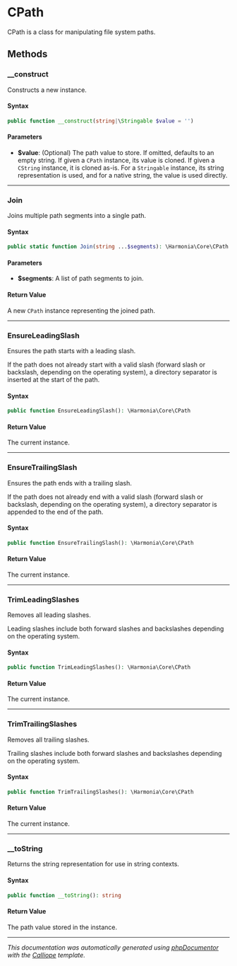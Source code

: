 # CPath

CPath is a class for manipulating file system paths.

## Methods

### __construct

Constructs a new instance.

#### Syntax

```php
public function __construct(string|\Stringable $value = '')
```

#### Parameters

- **$value**: (Optional) The path value to store. If omitted, defaults to an empty string. If given a `CPath` instance, its value is cloned. If given a `CString` instance, it is cloned as-is. For a `Stringable` instance, its string representation is used, and for a native string, the value is used directly.

---

### Join

Joins multiple path segments into a single path.

#### Syntax

```php
public static function Join(string ...$segments): \Harmonia\Core\CPath
```

#### Parameters

- **$segments**: A list of path segments to join.

#### Return Value

A new `CPath` instance representing the joined path.

---

### EnsureLeadingSlash

Ensures the path starts with a leading slash.

If the path does not already start with a valid slash (forward slash or
backslash, depending on the operating system), a directory separator is
inserted at the start of the path.

#### Syntax

```php
public function EnsureLeadingSlash(): \Harmonia\Core\CPath
```

#### Return Value

The current instance.

---

### EnsureTrailingSlash

Ensures the path ends with a trailing slash.

If the path does not already end with a valid slash (forward slash or
backslash, depending on the operating system), a directory separator is
appended to the end of the path.

#### Syntax

```php
public function EnsureTrailingSlash(): \Harmonia\Core\CPath
```

#### Return Value

The current instance.

---

### TrimLeadingSlashes

Removes all leading slashes.

Leading slashes include both forward slashes and backslashes depending on
the operating system.

#### Syntax

```php
public function TrimLeadingSlashes(): \Harmonia\Core\CPath
```

#### Return Value

The current instance.

---

### TrimTrailingSlashes

Removes all trailing slashes.

Trailing slashes include both forward slashes and backslashes depending
on the operating system.

#### Syntax

```php
public function TrimTrailingSlashes(): \Harmonia\Core\CPath
```

#### Return Value

The current instance.

---

### __toString

Returns the string representation for use in string contexts.

#### Syntax

```php
public function __toString(): string
```

#### Return Value

The path value stored in the instance.

---

*This documentation was automatically generated using [phpDocumentor](http://www.phpdoc.org/) with the [Calliope](https://github.com/DaphneWebFramework/Calliope) template.*
